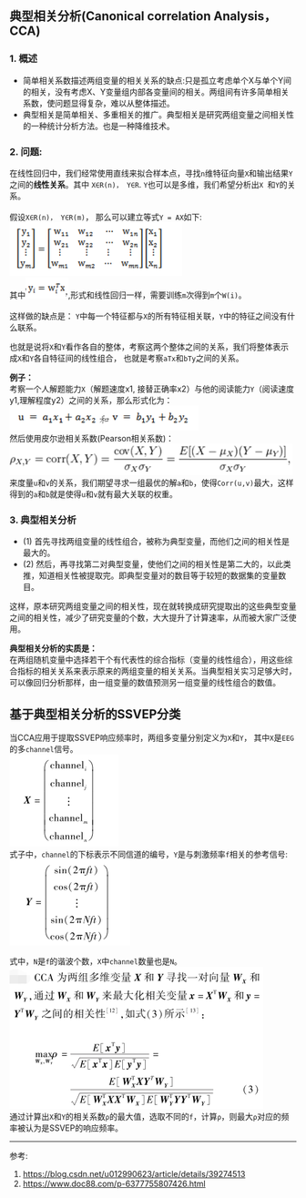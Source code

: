 ## 典型相关分析(Canonical correlation Analysis， CCA)

### 1. 概述

- 简单相关系数描述两组变量的相关关系的缺点:只是孤立考虑单个X与单个Y间的相关，没有考虑X、Y变量组内部各变量间的相关。两组间有许多简单相关系数，使问题显得复杂，难以从整体描述。
- 典型相关是简单相关、多重相关的推广。典型相关是研究两组变量之间相关性的一种统计分析方法。也是一种降维技术。

### 2. 问题: 

在线性回归中，我们经常使用直线来拟合样本点，寻找``n``维特征向量``X``和输出结果``Y``之间的**线性关系**。其中 ``X∈R(n)， Y∈R``. ``Y``也可以是多维，我们希望分析出``X ``和``Y``的关系。<br>
<br>
假设``X∈R(n)， Y∈R(m)``， 那么可以建立等式``Y = AX``如下:<br>
![gongshi](https://github.com/shuangshuangshuangfeng/daguaishengji/blob/master/others/CCA/gongshi.jpg?raw=true) <br>
其中![gongshi](https://github.com/shuangshuangshuangfeng/daguaishengji/blob/master/others/CCA/gongshi2.png?raw=true),形式和线性回归一样，需要训练``m``次得到``m``个``W(i)``。<br>
<br>
这样做的缺点是： ``Y``中每一个特征都与``X``的所有特征相关联，``Y``中的特征之间没有什么联系。

也就是说将``X``和``Y``看作各自的整体，考察这两个整体之间的关系，我们将整体表示成``X``和``Y``各自特征间的线性组合， 也就是考察``aTx``和``bTy``之间的关系。

**例子：**<br>
考察一个人解题能力``X``（解题速度x1, 接替正确率x2）与他的阅读能力``Y``（阅读速度y1,理解程度y2）之间的关系，那么形式化为：<br>
![gongshi](https://github.com/shuangshuangshuangfeng/daguaishengji/blob/master/others/CCA/gongshi3.png?raw=true) <br>
然后使用皮尔逊相关系数(Pearson相关系数)：<br>
![gongshi](https://github.com/shuangshuangshuangfeng/daguaishengji/blob/master/others/CCA/gongshi4.png?raw=true) <br>
来度量``u``和``v``的关系，我们期望寻求一组最优的解``a``和``b``，使得``Corr(u,v)``最大，这样得到的``a``和``b``就是使得``u``和``v``就有最大关联的权重。

### 3. 典型相关分析

- (1) 首先寻找两组变量的线性组合，被称为典型变量，而他们之间的相关性是最大的。
- (2) 然后，再寻找第二对典型变量，使他们之间的相关性是第二大的，以此类推，知道相关性被提取完。即典型变量对的数目等于较短的数据集的变量数目。

这样，原本研究两组变量之间的相关性，现在就转换成研究提取出的这些典型变量之间的相关性，减少了研究变量的个数，大大提升了计算速率，从而被大家广泛使用。

**典型相关分析的实质是：**<br>
在两组随机变量中选择若干个有代表性的综合指标（变量的线性组合），用这些综合指标的相关关系来表示原来的两组变量的相关关系。当典型相关实习足够大时，可以像回归分析那样，由一组变量的数值预测另一组变量的线性组合的数值。



## 基于典型相关分析的SSVEP分类

当CCA应用于提取SSVEP响应频率时，两组多变量分别定义为``X``和``Y``， 其中``X``是``EEG``的多``channel``信号。<br>
![gongshi](https://github.com/shuangshuangshuangfeng/daguaishengji/blob/master/others/CCA/gongshi5.png?raw=true) <br>
式子中，``channel``的下标表示不同信道的编号，``Y``是与刺激频率``f``相关的参考信号:<br>
![gongshi](https://github.com/shuangshuangshuangfeng/daguaishengji/blob/master/others/CCA/gongshi6.png?raw=true) <br>

式中，``N``是``f``的谐波个数，``X``中``channel``数量也是``N``。<br>
![gongshi](https://github.com/shuangshuangshuangfeng/daguaishengji/blob/master/others/CCA/gongshi7.png?raw=true) <br>
通过计算出``X``和``Y``的相关系数``ρ``的最大值，选取不同的``f``，计算``ρ``，则最大``ρ``对应的频率被认为是SSVEP的响应频率。




--------------------------------------
参考: <br>
1. https://blog.csdn.net/u012990623/article/details/39274513
2. https://www.doc88.com/p-6377755807426.html